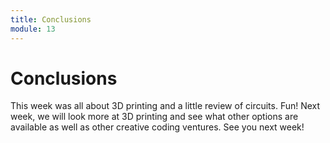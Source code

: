 ```yaml
---
title: Conclusions
module: 13
---
```


# Conclusions

This week was all about 3D printing and a little review of circuits.  Fun!  Next week, we will look more at 3D printing and see what other options are available as well as other creative coding ventures.  See you next week!
